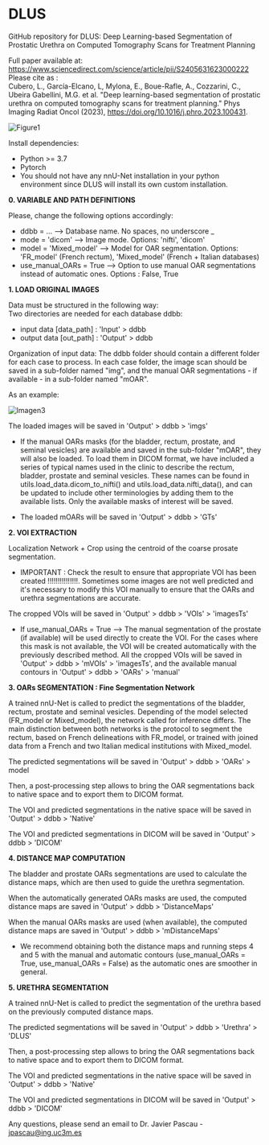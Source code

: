 # DLUS
GitHub repository for DLUS: Deep Learning-based Segmentation of Prostatic Urethra on Computed Tomography Scans for Treatment Planning

Full paper available at: https://www.sciencedirect.com/science/article/pii/S2405631623000222                                                                           
Please cite as :                                                                                                                                                       
Cubero, L., García-Elcano, L, Mylona, E., Boue-Rafle, A., Cozzarini, C., Ubeira Gabellini, M.G. et al. "Deep learning-based segmentation of prostatic urethra on computed tomography scans for treatment planning." Phys Imaging Radiat Oncol (2023), https://doi.org/10.1016/j.phro.2023.100431.

![Figure1](https://user-images.githubusercontent.com/83298381/226644663-d59dfd54-1c1d-40e8-9a87-089862e4a396.png)

Install dependencies:

- Python >= 3.7
- Pytorch
- You should not have any nnU-Net installation in your python environment since DLUS will install its own custom installation.

**0. VARIABLE AND PATH DEFINITIONS**    

Please, change the following options accordingly:                                                                                                                       

- ddbb             = ...              -->    Database name. No spaces, no underscore _                                                                               
- mode             = 'dicom'          -->    Image mode. Options: 'nifti', 'dicom'                                                                                   
- model            = 'Mixed_model'    -->    Model for OAR segmentation. Options: 'FR_model' (French rectum), 'Mixed_model' (French + Italian databases)             
- use_manual_OARs  = True             -->    Option to use manual OAR segmentations instead of automatic ones. Options : False, True                                                       


**1. LOAD ORIGINAL IMAGES**   

Data must be structured in the following way:                                                                                                                         
  Two directories are needed for each database ddbb:                                                                                                                   
  - input data    [data_path] : 'Input' > ddbb                                                                                                                         
  - output data    [out_path] : 'Output' > ddbb                                                                                                                       
    
Organization of input data: The ddbb folder should contain a different folder for each case to process. In each case folder, the image scan should be saved in a sub-folder named "img", and the manual OAR segmentations - if available - in a sub-folder named "mOAR".
    
As an example:
    
![Imagen3](https://github.com/BSEL-UC3M/DLUS/assets/83298381/26eb9231-dcad-4390-9ba9-b25839ae0d81)


The loaded images will be saved in 'Output' > ddbb > 'imgs'
    
- If the manual OARs masks (for the bladder, rectum, prostate, and seminal vesicles) are available and saved in the sub-folder "mOAR", they will also be loaded. To load them in DICOM format, we have included a series of typical names used in the clinic to describe the rectum, bladder, prostate and seminal vesicles. These names can be found in utils.load_data.dicom_to_nifti() and utils.load_data.nifti_data(), and can be updated to include other terminologies by adding them to the available lists. Only the available masks of interest will be saved. 
    
- The loaded mOARs will be saved in 'Output' > ddbb > 'GTs'

**2. VOI EXTRACTION**

Localization Network + Crop using the centroid of the coarse prosate segmentation. 

- IMPORTANT : Check the result to ensure that appropriate VOI has been created !!!!!!!!!!!!!!!. Sometimes some images are not well predicted and it's necessary to modify this VOI manually to ensure that the OARs and urethra segmentations are accurate.

The cropped VOIs will be saved in 'Output' > ddbb > 'VOIs' > 'imagesTs'
    
- If use_manual_OARs = True --> The manual segmentation of the prostate (if available) will be used directly to create the VOI. For the cases where this mask is not available, the VOI will be created automatically with the previously described method. All the cropped VOIs will be saved in 'Output' > ddbb > 'mVOIs' > 'imagesTs', and the available manual contours in 'Output' > ddbb > 'OARs' > 'manual'

**3. OARs SEGMENTATION : Fine Segmentation Network**

A trained nnU-Net is called to predict the segmentations of the bladder, rectum, prostate and seminal vesicles. Depending of the model selected (FR_model or Mixed_model), the network called for inference differs. The main distinction between both networks is the protocol to segment the rectum, based on French delineations with FR_model, or trained with joined data from a French and two Italian medical institutions with Mixed_model.

The predicted segmentations will be saved in 'Output' > ddbb > 'OARs' > model
    
Then, a post-processing step allows to bring the OAR segmentations back to native space and to export them to DICOM format. 
    
The VOI and predicted segmentations in the native space will be saved in 'Output' > ddbb > 'Native'
    
The VOI and predicted segmentations in DICOM will be saved in 'Output' > ddbb > 'DICOM'

**4. DISTANCE MAP COMPUTATION**

The bladder and prostate OARs segmentations are used to calculate the distance maps, which are then used to guide the urethra segmentation.

When the automatically generated OARs masks are used, the computed distance maps are saved in 'Output' > ddbb > 'DistanceMaps'
    
When the manual OARs masks are used (when available), the computed distance maps are saved in 'Output' > ddbb > 'mDistanceMaps'
    
- We recommend obtaining both the distance maps and running steps 4 and 5 with the manual and automatic contours (use_manual_OARs = True, use_manual_OARs = False) as the automatic ones are smoother in general.
    
**5. URETHRA SEGMENTATION**

A trained nnU-Net is called to predict the segmentation of the urethra based on the previously computed distance maps. 

The predicted segmentations will be saved in 'Output' > ddbb > 'Urethra' > 'DLUS'
    
Then, a post-processing step allows to bring the OAR segmentations back to native space and to export them to DICOM format. 
    
The VOI and predicted segmentations in the native space will be saved in 'Output' > ddbb > 'Native'
    
The VOI and predicted segmentations in DICOM will be saved in 'Output' > ddbb > 'DICOM'


Any questions, please send an email to Dr. Javier Pascau  - jpascau@ing.uc3m.es
